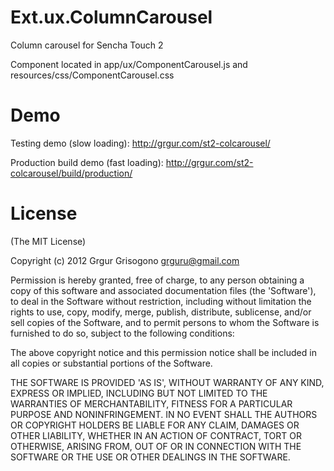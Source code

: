 Ext.ux.ColumnCarousel
=====================

Column carousel for Sencha Touch 2

Component located in app/ux/ComponentCarousel.js
and resources/css/ComponentCarousel.css


Demo
====

Testing demo (slow loading): http://grgur.com/st2-colcarousel/

Production build demo (fast loading): http://grgur.com/st2-colcarousel/build/production/


License
=======
(The MIT License)

Copyright (c) 2012 Grgur Grisogono grguru@gmail.com

Permission is hereby granted, free of charge, to any person obtaining a copy of this software and associated documentation files (the 'Software'), to deal in the Software without restriction, including without limitation the rights to use, copy, modify, merge, publish, distribute, sublicense, and/or sell copies of the Software, and to permit persons to whom the Software is furnished to do so, subject to the following conditions:

The above copyright notice and this permission notice shall be included in all copies or substantial portions of the Software.

THE SOFTWARE IS PROVIDED 'AS IS', WITHOUT WARRANTY OF ANY KIND, EXPRESS OR IMPLIED, INCLUDING BUT NOT LIMITED TO THE WARRANTIES OF MERCHANTABILITY, FITNESS FOR A PARTICULAR PURPOSE AND NONINFRINGEMENT. IN NO EVENT SHALL THE AUTHORS OR COPYRIGHT HOLDERS BE LIABLE FOR ANY CLAIM, DAMAGES OR OTHER LIABILITY, WHETHER IN AN ACTION OF CONTRACT, TORT OR OTHERWISE, ARISING FROM, OUT OF OR IN CONNECTION WITH THE SOFTWARE OR THE USE OR OTHER DEALINGS IN THE SOFTWARE.
